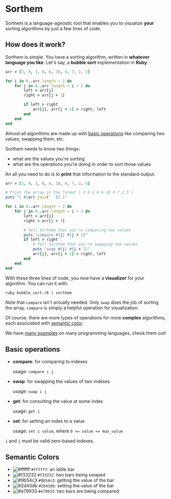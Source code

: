 # Sorthem

Sorthem is a language-agnostic tool that enables you to visualize **your**
sorting algorithms by just a few lines of code.

## How does it work?

Sorthem is simple. You have a sorting algorithm, written in **whatever
language you like**. Let's say, a **bubble sort** implementation in **Ruby**:

```ruby
arr = [3, 9, 1, 8, 6, 10, 4, 7, 2, 5]

for i in 0..arr.length - 2 do
    for j in 0..arr.length - i - 2 do
        left = arr[j]
        right = arr[j + 1]

        if left > right
            arr[j], arr[j + 1] = right, left
        end
    end
end
```

Almost all algorithms are made up with [basic operations](#basic-operations)
like comparing two values, swapping them, etc.

Sorthem needs to know two things:

- what are the values you're sorting
- what are the operations you're doing in order to sort those values

An all you need to do is to **print** that information to the standard output.

```ruby
arr = [3, 9, 1, 8, 6, 10, 4, 7, 2, 5]

# Print the array in the format [ 3 9 1 8 6 10 4 7 2 5 ]
puts "[ #{arr.join(' ')} ]"

for i in 0..arr.length - 2 do
    for j in 0..arr.length - i - 2 do
        left = arr[j]
        right = arr[j + 1]

        # Tell Sorthem that you're comparing two values
        puts "compare #{j} #{j + 1}"
        if left > right
            # Tell Sorthem that you're swapping two values
            puts "swap #{j} #{j + 1}"
            arr[j], arr[j + 1] = right, left
        end
    end
end
```

With these three lines of code, you now have a **visualizer** for your
algorithm. You can run it with:

```bash
ruby bubble_sort.rb | sorthem
```

<!-- TODO: add a gif here -->

Note that `compare` isn't actually needed. Only `swap` does the job of sorting
the array. `compare` is simply a helpful operation for visualization.

Of course, there are more types of operations for more **complex** algorithms,
each associated with [semantic color](#semantic-colors).

We have [many examples](./examples/) on many programming languages,
check them out!

## Basic operations

- **compare**: for comparing to indexes

  usage: `compare i j`

- **swap**: for swapping the values of two indexes

  usage: `swap i j`

- **get**: for consulting the value at some index

  usage: `get i`

- **set**: for setting an index to a value

  usage: `set i value`, where `0 <= value <= max_value`

`i` and `j` must be valid zero-based indexes.

## Semantic Colors

- ![#ffffff](https://placehold.co/15x15/ffffff/ffffff.png) `#ffffff`: an iddle bar
- ![#f33232](https://placehold.co/15x15/f33232/f33232.png) `#f33232`: two bars being swaped
- ![#9b54c3](https://placehold.co/15x15/9b54c3/9b54c3.png) `#9b54c3`: getting the value of the bar
- ![#2d43db](https://placehold.co/15x15/2d43db/2d43db.png) `#2d43db`: setting the value of the bar
- ![#e79933](https://placehold.co/15x15/e79933/e79933.png) `#e79933`: two bars are being compared
